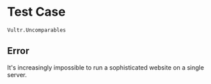 # Test Case

    Vultr.Uncomparables

## Error

It's increasingly impossible to run a sophisticated website on a single server.
